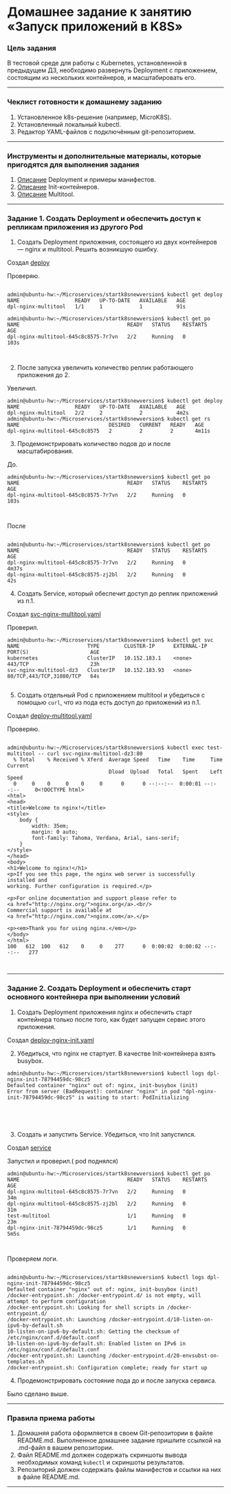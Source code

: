 # Домашнее задание к занятию «Запуск приложений в K8S»

### Цель задания

В тестовой среде для работы с Kubernetes, установленной в предыдущем ДЗ, необходимо развернуть Deployment с приложением, состоящим из нескольких контейнеров, и масштабировать его.

------

### Чеклист готовности к домашнему заданию

1. Установленное k8s-решение (например, MicroK8S).
2. Установленный локальный kubectl.
3. Редактор YAML-файлов с подключённым git-репозиторием.

------

### Инструменты и дополнительные материалы, которые пригодятся для выполнения задания

1. [Описание](https://kubernetes.io/docs/concepts/workloads/controllers/deployment/) Deployment и примеры манифестов.
2. [Описание](https://kubernetes.io/docs/concepts/workloads/pods/init-containers/) Init-контейнеров.
3. [Описание](https://github.com/wbitt/Network-MultiTool) Multitool.

------

### Задание 1. Создать Deployment и обеспечить доступ к репликам приложения из другого Pod

1. Создать Deployment приложения, состоящего из двух контейнеров — nginx и multitool. Решить возникшую ошибку.

Создал   [deploy](https://github.com/zatulik2606/Microservices/blob/main/startk8snewversion/nginx-multitool.yaml)


Проверяю.

~~~

admin@ubuntu-hw:~/Microservices/startk8snewversion$ kubectl get deploy
NAME                  READY   UP-TO-DATE   AVAILABLE   AGE
dpl-nginx-multitool   1/1     1            1           91s

admin@ubuntu-hw:~/Microservices/startk8snewversion$ kubectl get po
NAME                                   READY   STATUS    RESTARTS   AGE
dpl-nginx-multitool-645c8c8575-7r7vn   2/2     Running   0          103s



~~~


2. После запуска увеличить количество реплик работающего приложения до 2.

Увеличил.

~~~
admin@ubuntu-hw:~/Microservices/startk8snewversion$ kubectl get deploy
NAME                  READY   UP-TO-DATE   AVAILABLE   AGE
dpl-nginx-multitool   2/2     2            2           4m2s
admin@ubuntu-hw:~/Microservices/startk8snewversion$ kubectl get rs
NAME                             DESIRED   CURRENT   READY   AGE
dpl-nginx-multitool-645c8c8575   2         2         2       4m11s

~~~


3. Продемонстрировать количество подов до и после масштабирования.

До.

~~~
admin@ubuntu-hw:~/Microservices/startk8snewversion$ kubectl get po
NAME                                   READY   STATUS    RESTARTS   AGE
dpl-nginx-multitool-645c8c8575-7r7vn   2/2     Running   0          103s



~~~

После

~~~

admin@ubuntu-hw:~/Microservices/startk8snewversion$ kubectl get po
NAME                                   READY   STATUS    RESTARTS   AGE
dpl-nginx-multitool-645c8c8575-7r7vn   2/2     Running   0          4m37s
dpl-nginx-multitool-645c8c8575-zj2bl   2/2     Running   0          42s

~~~


4. Создать Service, который обеспечит доступ до реплик приложений из п.1.

Создал [svc-nginx-multitool.yaml](https://github.com/zatulik2606/Microservices/blob/main/startk8snewversion/svc-nginx-multitool.yaml)

Проверил.

~~~
admin@ubuntu-hw:~/Microservices/startk8snewversion$ kubectl get svc
NAME                      TYPE        CLUSTER-IP      EXTERNAL-IP   PORT(S)                    AGE
kubernetes                ClusterIP   10.152.183.1    <none>        443/TCP                    23h
svc-nginx-multitool-dz3   ClusterIP   10.152.183.93   <none>        80/TCP,443/TCP,31080/TCP   64s


~~~

5. Создать отдельный Pod с приложением multitool и убедиться с помощью `curl`, что из пода есть доступ до приложений из п.1.

Создал [deploy-multitool.yaml](https://github.com/zatulik2606/Microservices/blob/main/startk8snewversion/deploy-multitool.yaml)


Проверяю.

~~~

admin@ubuntu-hw:~/Microservices/startk8snewversion$ kubectl exec test-multitool -- curl svc-nginx-multitool-dz3:80
  % Total    % Received % Xferd  Average Speed   Time    Time     Time  Current
                                 Dload  Upload   Total   Spent    Left  Speed
  0     0    0     0    0     0      0      0 --:--:--  0:00:01 --:--:--     0<!DOCTYPE html>
<html>
<head>
<title>Welcome to nginx!</title>
<style>
    body {
        width: 35em;
        margin: 0 auto;
        font-family: Tahoma, Verdana, Arial, sans-serif;
    }
</style>
</head>
<body>
<h1>Welcome to nginx!</h1>
<p>If you see this page, the nginx web server is successfully installed and
working. Further configuration is required.</p>

<p>For online documentation and support please refer to
<a href="http://nginx.org/">nginx.org</a>.<br/>
Commercial support is available at
<a href="http://nginx.com/">nginx.com</a>.</p>

<p><em>Thank you for using nginx.</em></p>
</body>
</html>
100   612  100   612    0     0    277      0  0:00:02  0:00:02 --:--:--   277



~~~
------

### Задание 2. Создать Deployment и обеспечить старт основного контейнера при выполнении условий

1. Создать Deployment приложения nginx и обеспечить старт контейнера только после того, как будет запущен сервис этого приложения.

Создал [deploy-nginx-init.yaml](https://github.com/zatulik2606/Microservices/blob/main/startk8snewversion/deploy-nginx-init.yaml)

2. Убедиться, что nginx не стартует. В качестве Init-контейнера взять busybox.


~~~
admin@ubuntu-hw:~/Microservices/startk8snewversion$ kubectl logs dpl-nginx-init-78794459dc-98cz5
Defaulted container "nginx" out of: nginx, init-busybox (init)
Error from server (BadRequest): container "nginx" in pod "dpl-nginx-init-78794459dc-98cz5" is waiting to start: PodInitializing





~~~


3. Создать и запустить Service. Убедиться, что Init запустился.


Создал [service](https://github.com/zatulik2606/Microservices/blob/main/startk8snewversion/service.yaml)

Запустил и проверил.( pod поднялся)

~~~
admin@ubuntu-hw:~/Microservices/startk8snewversion$ kubectl get po
NAME                                   READY   STATUS    RESTARTS   AGE
dpl-nginx-multitool-645c8c8575-7r7vn   2/2     Running   0          34m
dpl-nginx-multitool-645c8c8575-zj2bl   2/2     Running   0          31m
test-multitool                         1/1     Running   0          23m
dpl-nginx-init-78794459dc-98cz5        1/1     Running   0          5m5s



~~~

Проверяем логи.


~~~

admin@ubuntu-hw:~/Microservices/startk8snewversion$ kubectl logs dpl-nginx-init-78794459dc-98cz5
Defaulted container "nginx" out of: nginx, init-busybox (init)
/docker-entrypoint.sh: /docker-entrypoint.d/ is not empty, will attempt to perform configuration
/docker-entrypoint.sh: Looking for shell scripts in /docker-entrypoint.d/
/docker-entrypoint.sh: Launching /docker-entrypoint.d/10-listen-on-ipv6-by-default.sh
10-listen-on-ipv6-by-default.sh: Getting the checksum of /etc/nginx/conf.d/default.conf
10-listen-on-ipv6-by-default.sh: Enabled listen on IPv6 in /etc/nginx/conf.d/default.conf
/docker-entrypoint.sh: Launching /docker-entrypoint.d/20-envsubst-on-templates.sh
/docker-entrypoint.sh: Configuration complete; ready for start up

~~~


4. Продемонстрировать состояние пода до и после запуска сервиса.

Было сделано выше.

------

### Правила приема работы

1. Домашняя работа оформляется в своем Git-репозитории в файле README.md. Выполненное домашнее задание пришлите ссылкой на .md-файл в вашем репозитории.
2. Файл README.md должен содержать скриншоты вывода необходимых команд `kubectl` и скриншоты результатов.
3. Репозиторий должен содержать файлы манифестов и ссылки на них в файле README.md.

------
